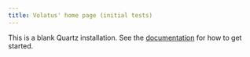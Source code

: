 ```yaml
---
title: Volatus' home page (initial tests)
---
```


This is a blank Quartz installation.
See the [documentation](https://quartz.jzhao.xyz) for how to get started.
